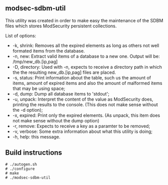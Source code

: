 ## modsec-sdbm-util
This utility was created in order to make easy the maintenance of the SDBM files
which stores ModSecurity persistent collections.

List of options:


   * -k, shrink: Removes all the expired elements as long as others not well
      formated items from the database.
   * -n, new: Extract valid items of a database to a new one. Output will be:
      /tmp/new_db.[ip,pag]
   * -D, directory: Used with -n, expects to receive a directory path in which the
      the resulting new_db.[ip,pag] files are placed.
   * -s, status: Print information about the table, such us the amount of items,
      amount of expired items and also the amount of malformed items that
      may be using space;
   * -d, dump: Dump all database items to 'stdout';
   * -u, unpack: Interpret the content of the value as ModSecurity does, printing
      the results to the console. (This does not make sense without the
      -d option);
   * -x, expired: Print only the expired elements. (As unpack, this item does not
      make sense without the dump option)
   * -r, remove: Expects to receive a key as a paramter to be removed;
   * -v, verbose: Some extra information about what this utility is doing;
   * -h, help: this message.

## Build instructions
````
# ./autogen.sh
# ./configure
# make
# ./modsec-sdbm-util
````
